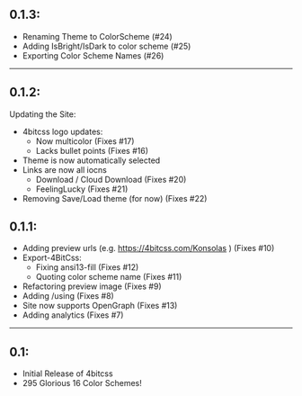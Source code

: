 ## 0.1.3:

* Renaming Theme to ColorScheme (#24)
* Adding IsBright/IsDark to color scheme (#25)
* Exporting Color Scheme Names (#26)

---

## 0.1.2:

Updating the Site:

* 4bitcss logo updates:
  * Now multicolor (Fixes #17)
  * Lacks bullet points (Fixes #16)
* Theme is now automatically selected
* Links are now all iocns
  * Download / Cloud Download (Fixes #20)
  * FeelingLucky (Fixes #21)
* Removing Save/Load theme (for now) (Fixes #22)

## 0.1.1:

* Adding preview urls (e.g. https://4bitcss.com/Konsolas ) (Fixes #10)
* Export-4BitCss:
  * Fixing ansi13-fill (Fixes #12)
  * Quoting color scheme name (Fixes #11)
* Refactoring preview image (Fixes #9)
* Adding /using (Fixes #8)
* Site now supports OpenGraph (Fixes #13)
* Adding analytics (Fixes #7)

---

## 0.1: 

* Initial Release of 4bitcss
* 295 Glorious 16 Color Schemes!
